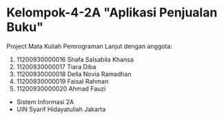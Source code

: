 # Kelompok-4-2A "Aplikasi Penjualan Buku"
Project Mata Kuliah Pemrograman Lanjut dengan anggota: 
1. 11200930000016 Shafa Salsabila Khansa
2. 11200930000017 Tiara Diba
3. 11200930000018 Della Novia Ramadhan
4. 11200930000019 Faisal Rahman
5. 11200930000020 Ahmad Fauzi

- Sistem Informasi 2A
- UIN Syarif Hidayatullah Jakarta

